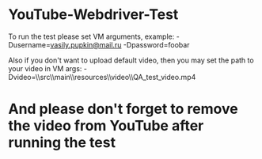 # YouTube-Webdriver-Test

To run the test please set VM arguments, example:
-Dusername=vasily.pupkin@mail.ru
-Dpassword=foobar

Also if you don't want to upload default video, then you may set the path to your video in VM args:
-Dvideo=\\\src\\\main\\\resources\\\video\\\QA_test_video.mp4

# And please don't forget to remove the video from YouTube after running the test
